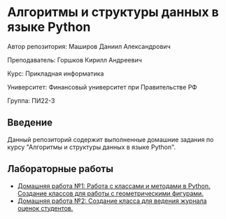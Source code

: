 # Алгоритмы и структуры данных в языке Python

Автор репозитория: Маширов Даниил Александрович

Преподаватель: Горшков Кирилл Андреевич

Курс: Прикладная информатика

Университет: Финансовый университет при Правительстве РФ

Группа: ПИ22-3

## Введение

Данный репозиторий содержит выполненные домашние задания по курсу "Алгоритмы и структуры данных в языке Python".

## Лабораторные работы

- [Домашняя работа №1: Работа с классами и методами в Python. Создание классов для работы с геометрическими фигурами.](https://github.com/10nesse/AiSD_university/tree/main/Homework%20%E2%84%961) 
- [Домашняя работа №2: Создание класса для ведения журнала оценок студентов.](https://github.com/10nesse/AiSD_university/tree/main/Homework%20%E2%84%962)
